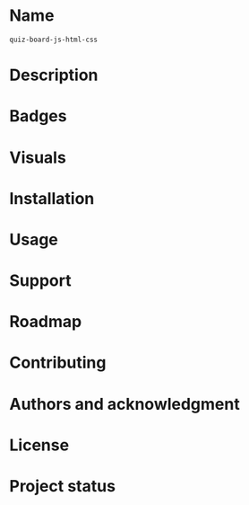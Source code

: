 # Name

    quiz-board-js-html-css

# Description


# Badges


# Visuals

# Installation

# Usage

# Support

# Roadmap

# Contributing

# Authors and acknowledgment

# License


# Project status
